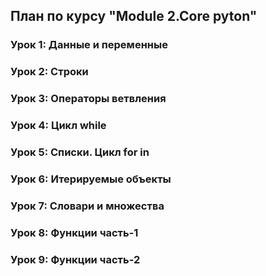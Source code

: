 ## План по курсу "Module 2.Core pyton"

### Урок 1: Данные и переменные

### Урок 2: Строки

### Урок 3: Операторы ветвления

### Урок 4: Цикл while

### Урок 5: Списки. Цикл for in

### Урок 6: Итерируемые объекты

### Урок 7: Словари и множества

### Урок 8: Функции часть-1

### Урок 9: Функции часть-2